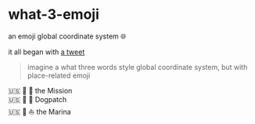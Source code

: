 # what-3-emoji
an emoji global coordinate system 🌐 

it all began with [a tweet](https://twitter.com/micahstubbs/status/1070424011291582464?s=19)

> imagine a what three words style global coordinate system, but with place-related emoji

🇺🇸 🌉 🌯 the Mission  
🇺🇸 🌉 🐶 Dogpatch  
🇺🇸 🌉 ⛵ the Marina  
